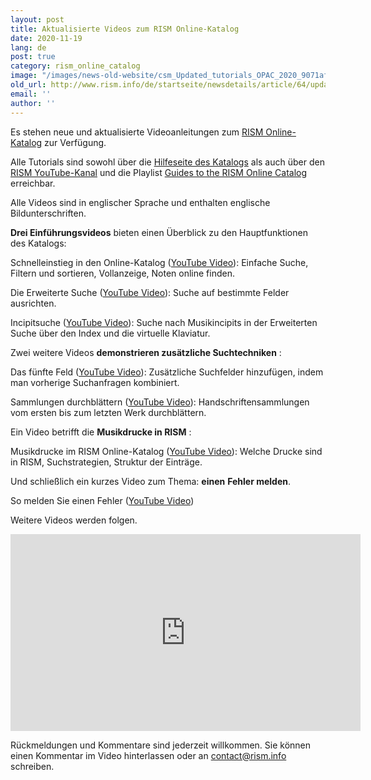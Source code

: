 ```yaml
---
layout: post
title: Aktualisierte Videos zum RISM Online-Katalog
date: 2020-11-19
lang: de
post: true
category: rism_online_catalog
image: "/images/news-old-website/csm_Updated_tutorials_OPAC_2020_9071afdb1c.png"
old_url: http://www.rism.info/de/startseite/newsdetails/article/64/updated-tutorials-for-the-rism-online-catalog.html
email: ''
author: ''
---
```


Es stehen neue und aktualisierte Videoanleitungen zum [RISM Online-Katalog](https://opac.rism.info/index.php?id=4) zur Verfügung.  
  
Alle Tutorials sind sowohl über die [Hilfeseite des Katalogs](https://opac.rism.info/main-menu-/kachelmenu/help) als auch über den [RISM YouTube-Kanal](https://www.youtube.com/channel/UCWLRkiqVuq8BrYbCArubi_w) und die Playlist [Guides to the RISM Online Catalog](https://www.youtube.com/playlist?list=PL9SyOIE9iSYL2YlhBKnoLn9ZUuw7Rjc13) erreichbar.  
  
Alle Videos sind in englischer Sprache und enthalten englische Bildunterschriften.

**Drei Einführungsvideos** bieten einen Überblick zu den Hauptfunktionen des Katalogs:

Schnelleinstieg in den Online-Katalog ([YouTube Video](https://youtu.be/0p-d4p4sefs)): Einfache Suche, Filtern und sortieren, Vollanzeige, Noten online finden.

Die Erweiterte Suche ([YouTube Video](https://youtu.be/e7JONXAmb1Q)): Suche auf bestimmte Felder ausrichten.

Incipitsuche ([YouTube Video](https://youtu.be/UyPv80Ls3Tg)): Suche nach Musikincipits in der Erweiterten Suche über den Index und die virtuelle Klaviatur.

Zwei weitere Videos **demonstrieren zusätzliche Suchtechniken** :

Das fünfte Feld ([YouTube Video](https://youtu.be/bG-pSRWISMU)): Zusätzliche Suchfelder hinzufügen, indem man vorherige Suchanfragen kombiniert.

Sammlungen durchblättern ([YouTube Video](https://youtu.be/wi4wsAK9430)): Handschriftensammlungen vom ersten bis zum letzten Werk durchblättern.

Ein Video betrifft die **Musikdrucke in RISM** :

Musikdrucke im RISM Online-Katalog ([YouTube Video](https://youtu.be/4ijiO6xk8Y0)): Welche Drucke sind in RISM, Suchstrategien, Struktur der Einträge.

Und schließlich ein kurzes Video zum Thema: **einen**  **Fehler melden**.

So melden Sie einen Fehler ([YouTube Video](https://youtu.be/m_UAdX6E1cU))

Weitere Videos werden folgen.

<iframe width="560" height="315" src="https://www.youtube.com/embed/videoseries?list=PL9SyOIE9iSYL2YlhBKnoLn9ZUuw7Rjc13" frameborder="0" allow="accelerometer; autoplay; clipboard-write; encrypted-media; gyroscope; picture-in-picture" allowfullscreen></iframe>

Rückmeldungen und Kommentare sind jederzeit willkommen. Sie können einen Kommentar im Video hinterlassen oder an contact@rism.info schreiben.

&nbsp;

